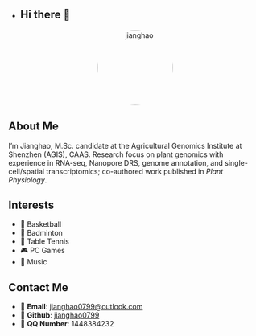 - ## Hi there 👋

<div align="center">
  <img src="images/me.jpg" alt="jianghao" width="150" style="border-radius: 50%;" />
  <h3></h3>
</div>

  ## About Me

  I’m Jianghao, M.Sc. candidate at the Agricultural Genomics Institute at Shenzhen (AGIS), CAAS. Research focus on plant genomics with experience in RNA-seq, Nanopore DRS, genome annotation, and single-cell/spatial transcriptomics; co-authored work published in *Plant Physiology*.

  ## Interests

  - 🏀 Basketball  
  - 🏸 Badminton  
  - 🏓 Table Tennis  
  - 🎮 PC Games  
  - 🎵 Music  

  ## Contact Me

  - :email: **Email**: [jianghao0799@outlook.com](mailto:jianghao0799@outlook.com)  
  - :link: **Github**: [jianghao0799](https://github.com/jianghao0799)  
  - :penguin: **QQ Number**: 1448384232  